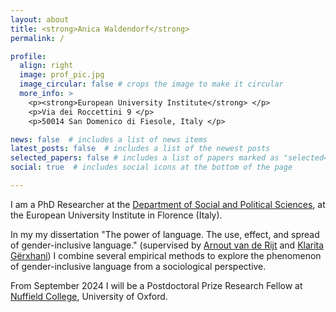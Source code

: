 ```yaml
---
layout: about
title: <strong>Anica Waldendorf</strong>
permalink: /

profile:
  align: right
  image: prof_pic.jpg
  image_circular: false # crops the image to make it circular
  more_info: >
    <p><strong>European University Institute</strong> </p>
    <p>Via dei Roccettini 9 </p>
    <p>50014 San Domenico di Fiesole, Italy </p>

news: false  # includes a list of news items
latest_posts: false  # includes a list of the newest posts
selected_papers: false # includes a list of papers marked as "selected={true}"
social: true  # includes social icons at the bottom of the page

---
```

I am a PhD Researcher at the <a href="https://www.eui.eu/en/academic-units/political-and-social-sciences">Department of Social and Political Sciences</a>, at the European University Institute in Florence (Italy).

In my my dissertation "The power of language. The use, effect, and spread of gender-inclusive language." (supervised by <a href="https://www.eui.eu/people?id=arnout-van-de-rijt">Arnout van de Rijt</a> and <a href="https://research.vu.nl/en/persons/klarita-gërxhani">Klarita Gërxhani</a>) I combine several empirical methods to explore the phenomenon of gender-inclusive language from a sociological perspective.

From September 2024 I will be a Postdoctoral Prize Research Fellow at <a href="https://www.nuffield.ox.ac.uk/people/academics/?academicGroup=10684&subCategory=">Nuffield College</a>, University of Oxford.  
